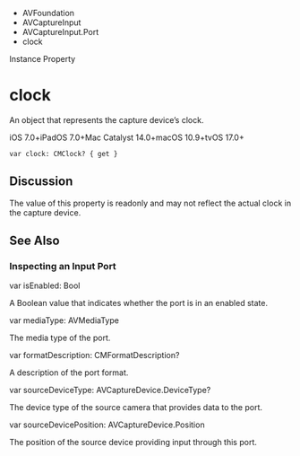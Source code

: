 

- AVFoundation
- AVCaptureInput
- AVCaptureInput.Port
-  clock 

Instance Property

# clock

An object that represents the capture device’s clock.

iOS 7.0+iPadOS 7.0+Mac Catalyst 14.0+macOS 10.9+tvOS 17.0+

``` source
var clock: CMClock? { get }
```

## Discussion

The value of this property is readonly and may not reflect the actual clock in the capture device.

## See Also

### Inspecting an Input Port

var isEnabled: Bool

A Boolean value that indicates whether the port is in an enabled state.

var mediaType: AVMediaType

The media type of the port.

var formatDescription: CMFormatDescription?

A description of the port format.

var sourceDeviceType: AVCaptureDevice.DeviceType?

The device type of the source camera that provides data to the port.

var sourceDevicePosition: AVCaptureDevice.Position

The position of the source device providing input through this port.


